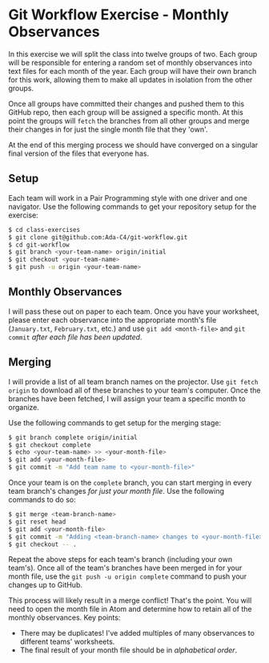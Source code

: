 # Git Workflow Exercise - Monthly Observances
In this exercise we will split the class into twelve groups of two. Each group will be responsible for entering a random set of monthly observances into text files for each month of the year. Each group will have their own branch for this work, allowing them to make all updates in isolation from the other groups.

Once all groups have committed their changes and pushed them to this GitHub repo, then each group will be assigned a specific month. At this point the groups will `fetch` the branches from all other groups and merge their changes in for just the single month file that they 'own'.

At the end of this merging process we should have converged on a singular final version of the files that everyone has.


## Setup
Each team will work in a Pair Programming style with one driver and one navigator. Use the following commands to get your repository setup for the exercise:
```bash
$ cd class-exercises
$ git clone git@github.com:Ada-C4/git-workflow.git
$ cd git-workflow
$ git branch <your-team-name> origin/initial
$ git checkout <your-team-name>
$ git push -u origin <your-team-name>
```

## Monthly Observances
I will pass these out on paper to each team. Once you have your worksheet, please enter each observance into the appropriate month's file (`January.txt`, `February.txt`, etc.) and use `git add <month-file>` and `git commit` _after each file has been updated_.

## Merging
I will provide a list of all team branch names on the projector. Use `git fetch origin` to download all of these branches to your team's computer. Once the branches have been fetched, I will assign your team a specific month to organize.

Use the following commands to get setup for the merging stage:
```bash
$ git branch complete origin/initial
$ git checkout complete
$ echo <your-team-name> >> <your-month-file>
$ git add <your-month-file>
$ git commit -m "Add team name to <your-month-file>"
```

Once your team is on the `complete` branch, you can start merging in every team branch's changes _for just your month file_. Use the following commands to do so:
```bash
$ git merge <team-branch-name>
$ git reset head
$ git add <your-month-file>
$ git commit -m "Adding <team-branch-name> changes to <your-month-file>"
$ git checkout -- .
```

Repeat the above steps for each team's branch (including your own team's). Once all of the team's branches have been merged in for your month file, use the `git push -u origin complete` command to push your changes up to GitHub.

This process will likely result in a merge conflict! That's the point. You will need to open the month file in Atom and determine how to retain all of the monthly observances. Key points:
- There may be duplicates! I've added multiples of many observances to different teams' worksheets.
- The final result of your month file should be in _alphabetical order_.

